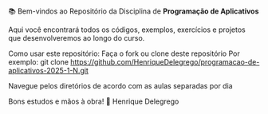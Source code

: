 📚 Bem-vindos ao Repositório da Disciplina de **Programação de Aplicativos**

Aqui você encontrará todos os códigos, exemplos, exercícios e projetos que desenvolveremos ao longo do curso.

Como usar este repositório:
Faça o fork ou clone deste repositório
Por exemplo: git clone https://github.com/HenriqueDelegrego/programacao-de-aplicativos-2025-1-N.git

Navegue pelos diretórios de acordo com as aulas separadas por dia

Bons estudos e mãos à obra! 🚀
Henrique Delegrego
